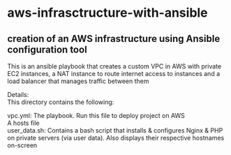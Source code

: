 # aws-infrasctructure-with-ansible  
## creation of an AWS infrastructure using Ansible configuration tool    

This is an ansible playbook that creates a custom VPC in AWS with private EC2 instances, a NAT instance to route internet access to instances and a load balancer
 that manages traffic between them  

Details:  
This directory contains the following:  

vpc.yml: The playbook. Run this file to deploy project on AWS  
A hosts file  
user_data.sh: Contains a bash script that installs & configures Nginx & PHP on private servers (via user data). Also displays their respective hostnames on-screen  
